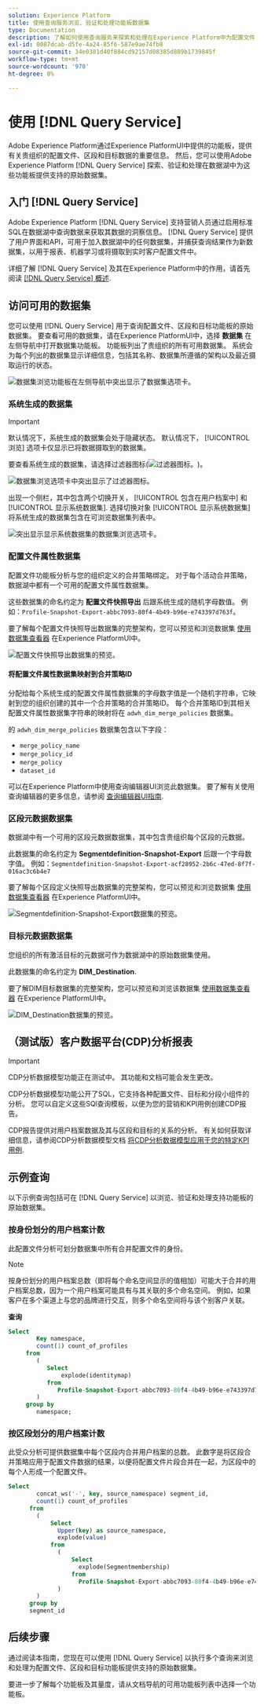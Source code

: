 ```yaml
---
solution: Experience Platform
title: 使用查询服务浏览、验证和处理功能板数据集
type: Documentation
description: 了解如何使用查询服务来探索和处理在Experience Platform中为配置文件、区段和目标功能板提供动力的原始数据集。
exl-id: 0087dcab-d5fe-4a24-85f6-587e9ae74fb8
source-git-commit: 34e0381d40f884cd92157d08385d889b1739845f
workflow-type: tm+mt
source-wordcount: '970'
ht-degree: 0%

---
```


# 使用 [!DNL Query Service]

Adobe Experience Platform通过Experience PlatformUI中提供的功能板，提供有关贵组织的配置文件、区段和目标数据的重要信息。 然后，您可以使用Adobe Experience Platform [!DNL Query Service] 探索、验证和处理在数据湖中为这些功能板提供支持的原始数据集。

## 入门 [!DNL Query Service]

Adobe Experience Platform [!DNL Query Service] 支持营销人员通过启用标准SQL在数据湖中查询数据来获取其数据的洞察信息。 [!DNL Query Service] 提供了用户界面和API，可用于加入数据湖中的任何数据集，并捕获查询结果作为新数据集，以用于报表、机器学习或将摄取到实时客户配置文件中。

详细了解 [!DNL Query Service] 及其在Experience Platform中的作用，请首先阅读 [[!DNL Query Service] 概述](../query-service/home.md).

## 访问可用的数据集

您可以使用 [!DNL Query Service] 用于查询配置文件、区段和目标功能板的原始数据集。 要查看可用的数据集，请在Experience PlatformUI中，选择 **数据集** 在左侧导航中打开数据集功能板。 功能板列出了贵组织的所有可用数据集。 系统会为每个列出的数据集显示详细信息，包括其名称、数据集所遵循的架构以及最近摄取运行的状态。

![数据集浏览功能板在左侧导航中突出显示了数据集选项卡。](./images/query/browse-datasets.png)

### 系统生成的数据集

>[!IMPORTANT]
>
>默认情况下，系统生成的数据集会处于隐藏状态。 默认情况下， [!UICONTROL 浏览] 选项卡仅显示已将数据摄取到的数据集。

要查看系统生成的数据集，请选择过滤器图标(![过滤器图标。](./images/query/filter.png))。

![数据集浏览选项卡中突出显示了过滤器图标。](./images/query/filter-datasets.png)

出现一个侧栏，其中包含两个切换开关， [!UICONTROL 包含在用户档案中] 和 [!UICONTROL 显示系统数据集]. 选择切换对象 [!UICONTROL 显示系统数据集] 将系统生成的数据集包含在可浏览数据集列表中。

![突出显示显示系统数据集的数据集浏览选项卡。](./images/query/show-system-datasets.png)

### 配置文件属性数据集

配置文件功能板分析与您的组织定义的合并策略绑定。 对于每个活动合并策略，数据湖中都有一个可用的配置文件属性数据集。

这些数据集的命名约定为 **配置文件快照导出** 后跟系统生成的随机字母数值。 例如：`Profile-Snapshot-Export-abbc7093-80f4-4b49-b96e-e743397d763f`。

要了解每个配置文件快照导出数据集的完整架构，您可以预览和浏览数据集 [使用数据集查看器](../catalog/datasets/user-guide.md) 在Experience PlatformUI中。

![配置文件快照导出数据集的预览。](images/query/profile-attribute.png)

#### 将配置文件属性数据集映射到合并策略ID

分配给每个系统生成的配置文件属性数据集的字母数字值是一个随机字符串，它映射到您的组织创建的其中一个合并策略的合并策略ID。 每个合并策略ID到其相关配置文件属性数据集字符串的映射将在 `adwh_dim_merge_policies` 数据集。

的 `adwh_dim_merge_policies` 数据集包含以下字段：

* `merge_policy_name`
* `merge_policy_id`
* `merge_policy`
* `dataset_id`

可以在Experience Platform中使用查询编辑器UI浏览此数据集。 要了解有关使用查询编辑器的更多信息，请参阅 [查询编辑器UI指南](../query-service/ui/user-guide.md).

### 区段元数据数据集

数据湖中有一个可用的区段元数据数据集，其中包含贵组织每个区段的元数据。

此数据集的命名约定为 **Segmentdefinition-Snapshot-Export** 后跟一个字母数字值。 例如：`Segmentdefinition-Snapshot-Export-acf28952-2b6c-47ed-8f7f-016ac3c6b4e7`

要了解每个区段定义快照导出数据集的完整架构，您可以预览和浏览数据集 [使用数据集查看器](../catalog/datasets/user-guide.md) 在Experience PlatformUI中。

![Segmentdefinition-Snapshot-Export数据集的预览。](images/query/segment-metadata.png)

### 目标元数据数据集

您组织的所有激活目标的元数据可作为数据湖中的原始数据集使用。

此数据集的命名约定为 **DIM_Destination**.

要了解DIM目标数据集的完整架构，您可以预览和浏览该数据集 [使用数据集查看器](../catalog/datasets/user-guide.md) 在Experience PlatformUI中。

![DIM_Destination数据集的预览。](images/query/destinations-metadata.png)

## （测试版）客户数据平台(CDP)分析报表

>[!IMPORTANT]
>
>CDP分析数据模型功能正在测试中。 其功能和文档可能会发生更改。

CDP分析数据模型功能公开了SQL，它支持各种配置文件、目标和分段小组件的分析。 您可以自定义这些SQl查询模板，以便为您的营销和KPI用例创建CDP报告。

CDP报告提供对用户档案数据及其与区段和目标的关系的分析。 有关如何获取详细信息，请参阅CDP分析数据模型文档 [将CDP分析数据模型应用于您的特定KPI用例](./cdp-insights-data-model.md).

## 示例查询

以下示例查询包括可在 [!DNL Query Service] 以浏览、验证和处理支持功能板的原始数据集。

### 按身份划分的用户档案计数

此配置文件分析可划分数据集中所有合并配置文件的身份。

>[!NOTE]
>
>按身份划分的用户档案总数（即将每个命名空间显示的值相加）可能大于合并的用户档案总数，因为一个用户档案可能具有与其关联的多个命名空间。 例如，如果客户在多个渠道上与您的品牌进行交互，则多个命名空间将与该个别客户关联。

**查询**

```sql
Select
        Key namespace,
        count(1) count_of_profiles
     from
        (
           Select
               explode(identitymap)
           from
              Profile-Snapshot-Export-abbc7093-80f4-4b49-b96e-e743397d763f
        )
     group by
        namespace;
```

### 按区段划分的用户档案计数

此受众分析可提供数据集中每个区段内合并用户档案的总数。 此数字是将区段合并策略应用于配置文件数据的结果，以便将配置文件片段合并在一起，为区段中的每个人形成一个配置文件。

```sql
Select          
        concat_ws('-', key, source_namespace) segment_id,
        count(1) count_of_profiles
      from
        (
            Select
              Upper(key) as source_namespace,
              explode(value)
            from
              (
                  Select
                    explode(Segmentmembership)
                  from
                    Profile-Snapshot-Export-abbc7093-80f4-4b49-b96e-e743397d763f
              )
        )
      group by
      segment_id
```

## 后续步骤

通过阅读本指南，您现在可以使用 [!DNL Query Service] 以执行多个查询来浏览和处理为配置文件、区段和目标功能板提供支持的原始数据集。

要进一步了解每个功能板及其量度，请从文档导航的可用功能板列表中选择一个功能板。
